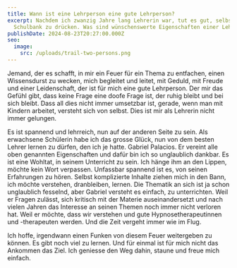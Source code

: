 ```yaml
---
title: Wann ist eine Lehrperson eine gute Lehrperson?
excerpt: Nachdem ich zwanzig Jahre lang Lehrerin war, tut es gut, selbst die
  Schulbank zu drücken. Was sind wünschenswerte Eigenschaften einer Lehrperson?
publishDate: 2024-08-23T20:27:00.000Z
seo:
  image:
    src: /uploads/trail-two-persons.png
---
```

Jemand, der es schafft, in mir ein Feuer für ein Thema zu entfachen, einen Wissensdurst zu wecken, mich begleitet und leitet, mit Geduld, mit Freude und einer Leidenschaft, der ist für mich eine gute Lehrperson. Der mir das Gefühl gibt, dass keine Frage eine doofe Frage ist, der  ruhig bleibt und bei sich bleibt. Dass all dies nicht immer umsetzbar ist, gerade, wenn man mit Kindern arbeitet, versteht sich von selbst. Dies ist mir als Lehrerin nicht immer gelungen. 

Es ist spannend und lehrreich, nun auf der anderen Seite zu sein. Als erwachsene Schülerin habe ich das grosse Glück, nun von dem besten Lehrer lernen zu dürfen, den ich je hatte. Gabriel Palacios. Er vereint alle oben genannten Eigenschaften und dafür bin ich so unglaublich dankbar. Es ist eine Wohltat, in seinem Unterricht zu sein. Ich hänge ihm an den Lippen, möchte kein Wort verpassen. Unfassbar spannend ist es, von seinen Erfahrungen zu hören. Selbst komplizierte Inhalte ziehen mich in den Bann, ich möchte verstehen, dranbleiben, lernen. Die Thematik an sich ist ja schon unglaublich fesselnd, aber Gabriel versteht es einfach, zu unterrichten. Weil er Fragen zulässt, sich kritisch mit der Materie auseinandersetzt und nach vielen Jahren das Interesse an seinen Themen noch immer nicht verloren hat. Weil er möchte, dass wir verstehen und gute Hypnosetherapeutinnen und -therapeuten werden. Und die Zeit vergeht immer wie im Flug.

Ich hoffe, irgendwann einen Funken von diesem Feuer weitergeben zu können. Es gibt noch viel zu lernen. Und für einmal ist für mich nicht das Ankommen das Ziel. Ich geniesse den Weg dahin, staune und freue mich einfach.
